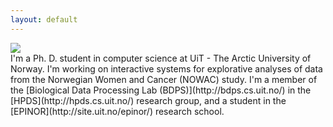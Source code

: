 ```yaml
---
layout: default
---
```

<div class="page-picture">
        <img src="{{ site.email | to_gravatar }}"/>
</div> 
I'm a Ph. D. student in computer science at UiT - The Arctic University of
Norway. I'm working on interactive systems for explorative analyses of data from
the Norwegian Women and Cancer (NOWAC) study. I'm a member of the [Biological
Data Processing Lab (BDPS)](http://bdps.cs.uit.no/) in the
[HPDS](http://hpds.cs.uit.no/) research group, and a student in the
[EPINOR](http://site.uit.no/epinor/) research school. 


